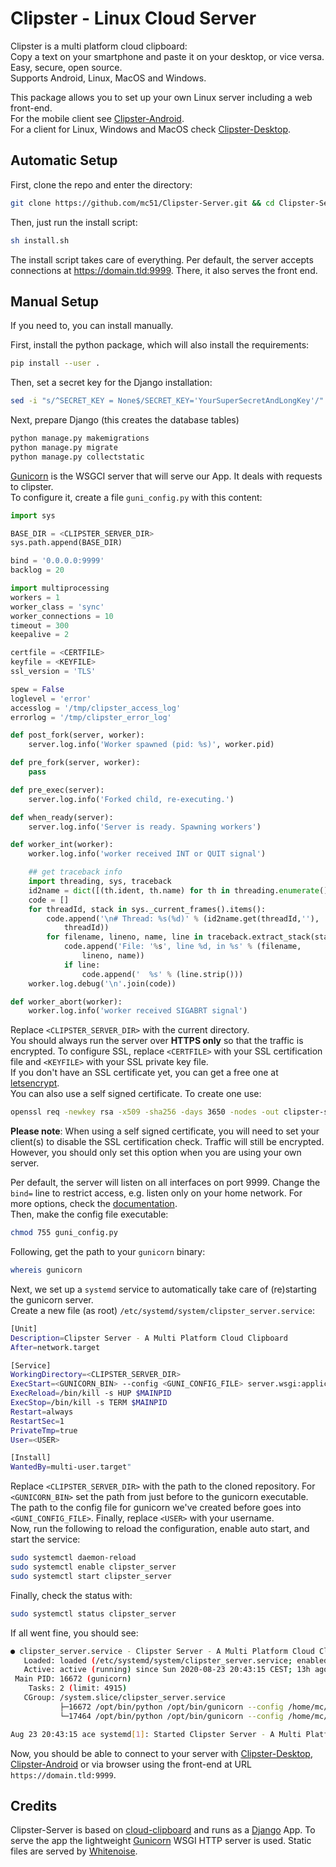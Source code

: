 # Clipster - Linux Cloud Server

Clipster is a multi platform cloud clipboard:  
Copy a text on your smartphone and paste it on your desktop, or vice versa.  
Easy, secure, open source.  
Supports Android, Linux, MacOS and Windows.  
  
This package allows you to set up your own Linux server including a web front-end.  
For the mobile client see [Clipster-Android](https://github.com/mc51/Clipster-Android).  
For a client for Linux, Windows and MacOS check [Clipster-Desktop](https://github.com/mc51/Clipster-Desktop).  

## Automatic Setup

First, clone the repo and enter the directory:

``` bash
git clone https://github.com/mc51/Clipster-Server.git && cd Clipster-Server
```

Then, just run the install script:

``` bash
sh install.sh
```

The install script takes care of everything. Per default, the server accepts connections at https://domain.tld:9999. There, it also serves the front end.  

## Manual Setup
  
If you need to, you can install manually.  
  
First, install the python package, which will also install the requirements:

``` bash
pip install --user .
```

Then, set a secret key for the Django installation:

```bash
sed -i "s/^SECRET_KEY = None$/SECRET_KEY='YourSuperSecretAndLongKey'/" server/settings.py
```

Next, prepare Django (this creates the database tables)

```bash
python manage.py makemigrations
python manage.py migrate
python manage.py collectstatic
```

[Gunicorn](https://docs.gunicorn.org/en/latest/) is the WSGCI server that will serve our App. It deals with requests to clipster.  
To configure it, create a file `guni_config.py` with this content:

```python
import sys

BASE_DIR = <CLIPSTER_SERVER_DIR>
sys.path.append(BASE_DIR)

bind = '0.0.0.0:9999'
backlog = 20

import multiprocessing
workers = 1
worker_class = 'sync'
worker_connections = 10
timeout = 300
keepalive = 2

certfile = <CERTFILE>
keyfile = <KEYFILE>
ssl_version = 'TLS'

spew = False
loglevel = 'error'
accesslog = '/tmp/clipster_access_log'
errorlog = '/tmp/clipster_error_log'

def post_fork(server, worker):
    server.log.info('Worker spawned (pid: %s)', worker.pid)

def pre_fork(server, worker):
    pass

def pre_exec(server):
    server.log.info('Forked child, re-executing.')

def when_ready(server):
    server.log.info('Server is ready. Spawning workers')

def worker_int(worker):
    worker.log.info('worker received INT or QUIT signal')

    ## get traceback info
    import threading, sys, traceback
    id2name = dict([(th.ident, th.name) for th in threading.enumerate()])
    code = []
    for threadId, stack in sys._current_frames().items():
        code.append('\n# Thread: %s(%d)' % (id2name.get(threadId,''),
            threadId))
        for filename, lineno, name, line in traceback.extract_stack(stack):
            code.append('File: '%s', line %d, in %s' % (filename,
                lineno, name))
            if line:
                code.append('  %s' % (line.strip()))
    worker.log.debug('\n'.join(code))

def worker_abort(worker):
    worker.log.info('worker received SIGABRT signal')
```

Replace `<CLIPSTER_SERVER_DIR>` with the current directory.  
You should always run the server over **HTTPS only** so that the traffic is encrypted. To configure SSL, replace `<CERTFILE>` with your SSL certification file and `<KEYFILE>` with your SSL private key file.  
If you don't have an SSL certificate yet, you can get a free one at [letsencrypt](https://letsencrypt.org).  
You can also use a self signed certificate. To create one use:

```bash
openssl req -newkey rsa -x509 -sha256 -days 3650 -nodes -out clipster-ssl.crt -keyout clipster-ssl.key
```

**Please note**: When using a self signed certificate, you will need to set your client(s) to disable the SSL certification check. Traffic will still be encrypted. However, you should only set this option when you are using your own server.
  
Per default, the server will listen on all interfaces on port 9999. Change the `bind=` line to restrict access, e.g. listen only on your home network. For more options, check the [documentation](https://docs.gunicorn.org/en/stable/configure.html).  
Then, make the config file executable:

``` bash
chmod 755 guni_config.py
```

Following, get the path to your `gunicorn` binary:

``` bash
whereis gunicorn
```

Next, we set up a `systemd` service to automatically take care of (re)starting the gunicorn server.  
Create a new file (as root) `/etc/systemd/system/clipster_server.service`:

``` bash
[Unit]
Description=Clipster Server - A Multi Platform Cloud Clipboard
After=network.target

[Service]
WorkingDirectory=<CLIPSTER_SERVER_DIR>
ExecStart=<GUNICORN_BIN> --config <GUNI_CONFIG_FILE> server.wsgi:application
ExecReload=/bin/kill -s HUP $MAINPID
ExecStop=/bin/kill -s TERM $MAINPID
Restart=always
RestartSec=1
PrivateTmp=true
User=<USER>

[Install]
WantedBy=multi-user.target"
```

Replace `<CLIPSTER_SERVER_DIR>` with the path to the cloned repository. For `<GUNICORN_BIN>` set the path from just before to the gunicorn executable. The path to the config file for gunicorn we've created before goes into `<GUNI_CONFIG_FILE>`. Finally, replace `<USER>` with your username.  
Now, run the following to reload the configuration, enable auto start, and start the service:

```bash
sudo systemctl daemon-reload
sudo systemctl enable clipster_server
sudo systemctl start clipster_server
```

Finally, check the status with:

```bash
sudo systemctl status clipster_server
```

If all went fine, you should see:

``` bash
● clipster_server.service - Clipster Server - A Multi Platform Cloud Clipboard
   Loaded: loaded (/etc/systemd/system/clipster_server.service; enabled; vendor preset: enabled)
   Active: active (running) since Sun 2020-08-23 20:43:15 CEST; 13h ago
 Main PID: 16672 (gunicorn)
    Tasks: 2 (limit: 4915)
   CGroup: /system.slice/clipster_server.service
           ├─16672 /opt/bin/python /opt/bin/gunicorn --config /home/mc/clipster-server/guni_clipster.py server.wsgi:application
           └─17464 /opt/bin/python /opt/bin/gunicorn --config /home/mc/clipster-server/guni_clipster.py server.wsgi:application

Aug 23 20:43:15 ace systemd[1]: Started Clipster Server - A Multi Platform Cloud Clipboard.
```

Now, you should be able to connect to your server with [Clipster-Desktop](https://github.com/mc51/Clipster-Desktop),  [Clipster-Android](https://github.com/mc51/Clipster-Android) or via browser using the front-end at URL `https://domain.tld:9999`. 


## Credits
  
Clipster-Server is based on [cloud-clipboard](https://github.com/krsoninikhil/cloud-clipboard) and runs as a [Django](https://www.djangoproject.com/) App. To serve the app the lightweight [Gunicorn](https://gunicorn.org/) WSGI HTTP server is used. Static files are served by [Whitenoise](http://whitenoise.evans.io/en/stable/).
